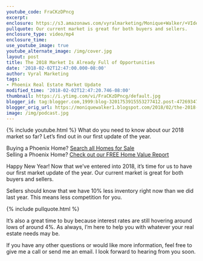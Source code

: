 ```yaml
---
youtube_code: FraCKzDPncg
excerpt:
enclosure: https://s3.amazonaws.com/vyralmarketing/Monique+Walker/+VIdeos/Phoenix+Real+Estate-+The+2018+Market+Is+Already+Full+of+Opportunities.mp4
pullquote: Our current market is great for both buyers and sellers.
enclosure_type: video/mp4
enclosure_time:
use_youtube_image: true
youtube_alternate_image: /img/cover.jpg
layout: post
title: The 2018 Market Is Already Full of Opportunities
date: '2018-02-02T12:47:00.000-08:00'
author: Vyral Marketing
tags:
- Phoenix Real Estate Market Update
modified_time: '2018-02-02T12:47:20.746-08:00'
thumbnail: https://i.ytimg.com/vi/FraCKzDPncg/default.jpg
blogger_id: tag:blogger.com,1999:blog-3201753915553277412.post-4726934704081525075
blogger_orig_url: https://moniquewalker1.blogspot.com/2018/02/the-2018-market-is-already-full-of.html
image: /img/podcast.jpg
---
```

{% include youtube.html %}
What do you need to know about our 2018 market so far? Let’s find out in our first update of the year.

<div class="post-cta">
Buying a Phoenix Home? <a href="http://www.moniquesells.com/properties/#/" target="_blank">Search all Homes for Sale</a><br>
Selling a Phoenix Home? <a href="http://www.phoenix-house-value.com/" target="_blank">Check out our FREE Home Value Report</a>
</div>

Happy New Year! Now that we’ve entered into 2018, it’s time for us to have our first market update of the year. Our current market is great for both buyers and sellers.

Sellers should know that we have 10% less inventory right now than we did last year. This means less competition for you.

{% include pullquote.html %}

It’s also a great time to buy because interest rates are still hovering around lows of around 4%. As always, I’m here to help you with whatever your real estate needs may be.

If you have any other questions or would like more information, feel free to give me a call or send me an email. I look forward to hearing from you soon.
